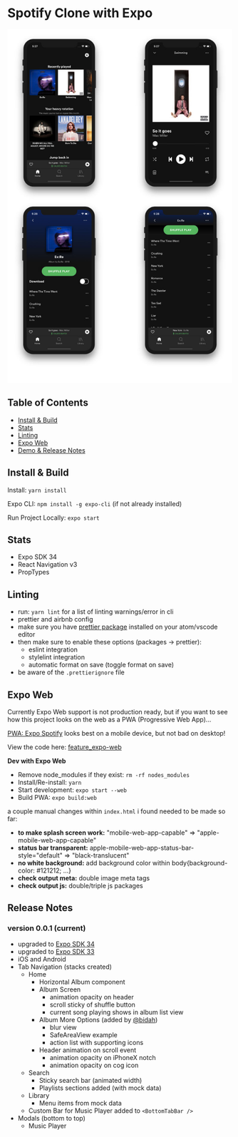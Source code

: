 # Spotify Clone with Expo

<p align="center">
  <img src="screenshots/screenshare-4.jpg?raw=true" />
</p>

## Table of Contents

- [Install & Build](#install--build)
- [Stats](#stats)
- [Linting](#linting)
- [Expo Web](#expo-web)
- [Demo & Release Notes](#release-notes)

## Install & Build

Install: `yarn install`

Expo CLI: `npm install -g expo-cli` (if not already installed)

Run Project Locally: `expo start`

## Stats

- Expo SDK 34
- React Navigation v3
- PropTypes

## Linting

- run: `yarn lint` for a list of linting warnings/error in cli
- prettier and airbnb config
- make sure you have [prettier package](https://atom.io/packages/prettier-atom) installed on your atom/vscode editor
- then make sure to enable these options (packages → prettier):
  - eslint integration
  - stylelint integration
  - automatic format on save (toggle format on save)
- be aware of the `.prettierignore` file

## Expo Web

Currently Expo Web support is not production ready, but if you want to see how this project looks on the web as a PWA (Progressive Web App)...

[PWA: Expo Spotify](https://expo-spotify.calebnance.now.sh) looks best on a mobile device, but not bad on desktop!

View the code here: [feature_expo-web](https://github.com/calebnance/expo-spotify/tree/feature_expo-web)

**Dev with Expo Web**
- Remove node_modules if they exist: `rm -rf nodes_modules`
- Install/Re-install: `yarn`
- Start development: `expo start --web`
- Build PWA: `expo build:web`

a couple manual changes within `index.html` i found needed to be made so far:
- **to make splash screen work:** "mobile-web-app-capable" => "apple-mobile-web-app-capable"
- **status bar transparent:** apple-mobile-web-app-status-bar-style="default" => "black-translucent"
- **no white background:** add background color within body{background-color: #121212; ...}
- **check output meta:** double image meta tags
- **check output js:** double/triple js packages

## Release Notes

### version 0.0.1 (current)

- upgraded to [Expo SDK 34](https://blog.expo.io/expo-sdk-34-is-now-available-4f7825239319)
- upgraded to [Expo SDK 33](https://blog.expo.io/expo-sdk-v33-0-0-is-now-available-52d1c99dfe4c)
- iOS and Android
- Tab Navigation (stacks created)
  - Home
    - Horizontal Album component
    - Album Screen
      - animation opacity on header
      - scroll sticky of shuffle button
      - current song playing shows in album list view
    - Album More Options (added by [@bidah](https://github.com/bidah))
      - blur view
      - SafeAreaView example
      - action list with supporting icons
    - Header animation on scroll event
      - animation opacity on iPhoneX notch
      - animation opacity on cog icon
  - Search
    - Sticky search bar (animated width)
    - Playlists sections added (with mock data)
  - Library
    - Menu items from mock data
  - Custom Bar for Music Player added to `<BottomTabBar />`
- Modals (bottom to top)
  - Music Player
